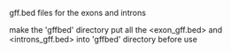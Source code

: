 gff.bed files for the exons and introns


make the 'gffbed' directory 
put all the <exon_gff.bed> and <introns_gff.bed> into 'gffbed' directory before use
